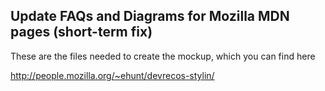 ## Update FAQs and Diagrams for Mozilla MDN pages (short-term fix)

These are the files needed to create the mockup, which you can find here

http://people.mozilla.org/~ehunt/devrecos-stylin/

